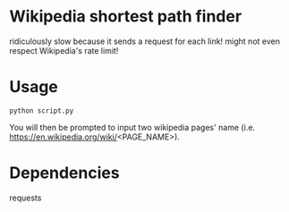 # Wikipedia shortest path finder

ridiculously slow because it sends a request for each link!
might not even respect Wikipedia's rate limit!

# Usage

```
python script.py
```
You will then be prompted to input two wikipedia pages' name (i.e. https://en.wikipedia.org/wiki/<PAGE_NAME>).

# Dependencies
requests
